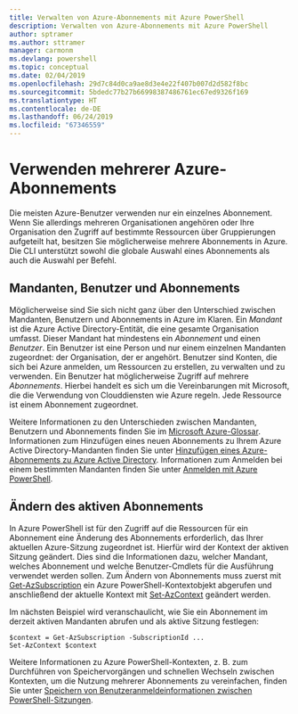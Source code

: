 ```yaml
---
title: Verwalten von Azure-Abonnements mit Azure PowerShell
description: Verwalten von Azure-Abonnements mit Azure PowerShell
author: sptramer
ms.author: sttramer
manager: carmonm
ms.devlang: powershell
ms.topic: conceptual
ms.date: 02/04/2019
ms.openlocfilehash: 29d7c84d0ca9ae8d3e4e22f407b007d2d582f8bc
ms.sourcegitcommit: 5bdedc77b27b66998387486761ec67ed9326f169
ms.translationtype: HT
ms.contentlocale: de-DE
ms.lasthandoff: 06/24/2019
ms.locfileid: "67346559"
---
```

# <a name="use-multiple-azure-subscriptions"></a>Verwenden mehrerer Azure-Abonnements

Die meisten Azure-Benutzer verwenden nur ein einzelnes Abonnement. Wenn Sie allerdings mehreren Organisationen angehören oder Ihre Organisation den Zugriff auf bestimmte Ressourcen über Gruppierungen aufgeteilt hat, besitzen Sie möglicherweise mehrere Abonnements in Azure. Die CLI unterstützt sowohl die globale Auswahl eines Abonnements als auch die Auswahl per Befehl.

## <a name="tenants-users-and-subscriptions"></a>Mandanten, Benutzer und Abonnements

Möglicherweise sind Sie sich nicht ganz über den Unterschied zwischen Mandanten, Benutzern und Abonnements in Azure im Klaren. Ein _Mandant_ ist die Azure Active Directory-Entität, die eine gesamte Organisation umfasst. Dieser Mandant hat mindestens ein _Abonnement_ und einen _Benutzer_. Ein Benutzer ist eine Person und nur einem einzelnen Mandanten zugeordnet: der Organisation, der er angehört. Benutzer sind Konten, die sich bei Azure anmelden, um Ressourcen zu erstellen, zu verwalten und zu verwenden.
Ein Benutzer hat möglicherweise Zugriff auf mehrere _Abonnements_. Hierbei handelt es sich um die Vereinbarungen mit Microsoft, die die Verwendung von Clouddiensten wie Azure regeln. Jede Ressource ist einem Abonnement zugeordnet.

Weitere Informationen zu den Unterschieden zwischen Mandanten, Benutzern und Abonnements finden Sie im [Microsoft Azure-Glossar](/azure/azure-glossary-cloud-terminology).  Informationen zum Hinzufügen eines neuen Abonnements zu Ihrem Azure Active Directory-Mandanten finden Sie unter [Hinzufügen eines Azure-Abonnements zu Azure Active Directory](/azure/active-directory/active-directory-how-subscriptions-associated-directory).
Informationen zum Anmelden bei einem bestimmten Mandanten finden Sie unter [Anmelden mit Azure PowerShell](/powershell/azure/authenticate-azureps).

## <a name="change-the-active-subscription"></a>Ändern des aktiven Abonnements

In Azure PowerShell ist für den Zugriff auf die Ressourcen für ein Abonnement eine Änderung des Abonnements erforderlich, das Ihrer aktuellen Azure-Sitzung zugeordnet ist.
Hierfür wird der Kontext der aktiven Sitzung geändert. Dies sind die Informationen dazu, welcher Mandant, welches Abonnement und welche Benutzer-Cmdlets für die Ausführung verwendet werden sollen.
Zum Ändern von Abonnements muss zuerst mit [Get-AzSubscription](/powershell/module/az.accounts/get-azsubscription) ein Azure PowerShell-Kontextobjekt abgerufen und anschließend der aktuelle Kontext mit [Set-AzContext](/powershell/module/az.accounts/set-azcontext) geändert werden.

Im nächsten Beispiel wird veranschaulicht, wie Sie ein Abonnement im derzeit aktiven Mandanten abrufen und als aktive Sitzung festlegen:

```powershell-interactive
$context = Get-AzSubscription -SubscriptionId ...
Set-AzContext $context
```

Weitere Informationen zu Azure PowerShell-Kontexten, z. B. zum Durchführen von Speichervorgängen und schnellen Wechseln zwischen Kontexten, um die Nutzung mehrerer Abonnements zu vereinfachen, finden Sie unter [Speichern von Benutzeranmeldeinformationen zwischen PowerShell-Sitzungen](context-persistence.md).
